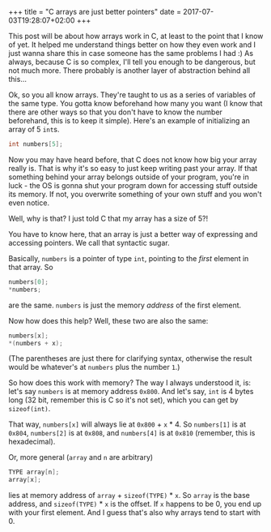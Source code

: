 +++
title = "C arrays are just better pointers"
date = 2017-07-03T19:28:07+02:00
+++

This post will be about how arrays work in C, at least to the point that I know of yet. It helped me understand things better on how they even work and I just wanna share this in case someone has the same problems I had :) As always, because C is so complex, I'll tell you enough to be dangerous, but not much more. There probably is another layer of abstraction behind all this...

Ok, so you all know arrays. They're taught to us as a series of variables of the same type. You gotta know beforehand how many you want (I know that there are other ways so that you don't have to know the number beforehand, this is to keep it simple). Here's an example of initializing an array of 5 `int`s.

```cpp
int numbers[5];
```

Now you may have heard before, that C does not know how big your array really is. That is why it's so easy to just keep writing past your array. If that something behind your array belongs outside of your program, you're in luck - the OS is gonna shut your program down for accessing stuff outside its memory. If not, you overwrite something of your own stuff and you won't even notice.

Well, why is that? I just told C that my array has a size of 5?!

You have to know here, that an array is just a better way of expressing and accessing pointers. We call that syntactic sugar. 

Basically, `numbers` is a pointer of type `int`, pointing to the *first* element in that array. So

```cpp
numbers[0];
*numbers;
```

are the same. `numbers` is just the memory *address* of the first element.

Now how does this help? Well, these two are also the same:

```cpp
numbers[x];
*(numbers + x);
```

(The parentheses are just there for clarifying syntax, otherwise the result would be whatever's at `numbers` plus the number `1`.)

So how does this work with memory? The way I always understood it, is: let's say `numbers` is at memory address `0x800`. And let's say, `int` is 4 bytes long (32 bit, remember this is C so it's not set), which you can get by `sizeof(int)`.

That way, `numbers[x]` will always lie at `0x800` + `x` * 4. So `numbers[1]` is at `0x804`, `numbers[2]` is at `0x808`, and `numbers[4]` is at `0x810` (remember, this is hexadecimal).

Or, more general (`array` and `n` are arbitrary)

```cpp
TYPE array[n];
array[x];
```

lies at memory address of `array` + `sizeof(TYPE)` * `x`. So `array` is the base address, and `sizeof(TYPE)` * `x` is the offset. If `x` happens to be 0, you end up with your first element. And I guess that's also why arrays tend to start with 0.